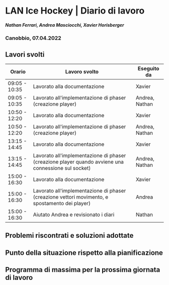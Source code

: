 # LAN Ice Hockey | Diario di lavoro
##### Nathan Ferrari, Andrea Masciocchi, Xavier Horisberger
### Canobbio, 07.04.2022

## Lavori svolti

| Orario | Lavoro svolto | Eseguito da |
|-|-|-|
| 09:05 - 10:35 | Lavorato alla documentazione | Xavier |
| 09:05 - 10:35 | Lavorato all'implementazione di phaser (creazione player)| Andrea, Nathan |
| 10:50 - 12:20 | Lavorato alla documentazione | Xavier |
| 10:50 - 12:20 | Lavorato all'implementazione di phaser (creazione player)| Andrea, Nathan |
| 13:15 - 14:45 | Lavorato alla documentazione | Xavier |
| 13:15 - 14:45 | Lavorato all'implementazione di phaser (creazione player quando avviene una connessione sul socket)| Andrea, Nathan |
| 15:00 - 16:30 | Lavorato alla documentazione | Xavier |
| 15:00 - 16:30 | Lavorato all'implementazione di phaser (creazione vettori movimento, e spostamento dei player)| Andrea|
| 15:00 - 16:30 | Aiutato Andrea e revisionato i diari| Nathan |

##  Problemi riscontrati e soluzioni adottate


##  Punto della situazione rispetto alla pianificazione


## Programma di massima per la prossima giornata di lavoro
